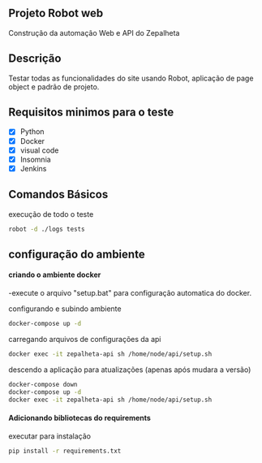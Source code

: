 ## Projeto Robot web

Construção da automação Web e API do Zepalheta

## Descrição

Testar todas as funcionalidades do site usando Robot, aplicação de page object e padrão de projeto.

## Requisitos minimos para o teste

- [x] Python
- [x] Docker
- [x] visual code
- [x] Insomnia
- [x] Jenkins

## Comandos Básicos

execução de todo o teste
```sh
robot -d ./logs tests
```

## configuração do ambiente

#### criando o ambiente docker

-execute o arquivo "setup.bat" para configuração automatica do docker.

configurando e subindo ambiente
```sh
docker-compose up -d
```
carregando arquivos de configurações da api 
```sh
docker exec -it zepalheta-api sh /home/node/api/setup.sh
```
descendo a aplicação para atualizações (apenas após mudara a versão) 
```sh
docker-compose down
docker-compose up -d
docker exec -it zepalheta-api sh /home/node/api/setup.sh
```

#### Adicionando bibliotecas do requirements

executar para instalação
```sh
pip install -r requirements.txt
```


[travis-image]: https://img.shields.io/travis/dbader/node-datadog-metrics/master.svg?style=flat-square





